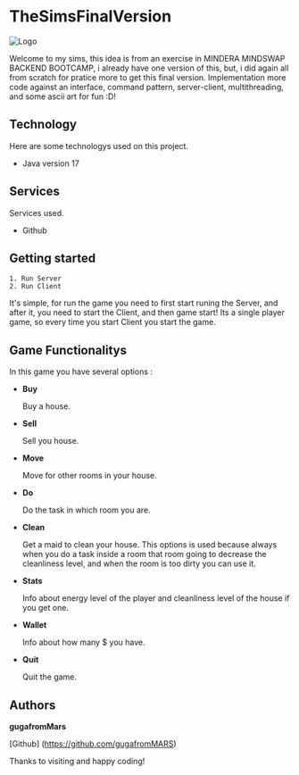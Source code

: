 
# TheSimsFinalVersion

![Logo](https://www.pngkey.com/png/detail/42-425277_logo-of-the-sims-sims-logo-png.png)

Welcome to my sims, this idea is from an exercise in MINDERA MINDSWAP BACKEND BOOTCAMP, i already have one version of this, but, i did again all from scratch for pratice more to get this final version.
Implementation more code against an interface, command pattern, server-client, multithreading, and some ascii art for fun :D!






## Technology

Here are some technologys used on this project.

* Java version 17


## Services

Services used.

* Github
## Getting started


    1. Run Server
    2. Run Client

It's simple, for run the game you need to first start runing the Server, and after it, you need to start the Client, and then game start!
Its a single player game, so every time you start Client you start the game.
## Game Functionalitys

In this game you have several options :

* **Buy**

  Buy a house.
* **Sell**

  Sell you house.
* **Move**

  Move for other rooms in your house.
* **Do**

  Do the task in which room you are.
* **Clean**

  Get a maid to clean your house. This options is used because always when you do a task inside a room that room going to decrease the cleanliness level, and when the room is too dirty you can use it.
* **Stats**

  Info about energy level of the player and cleanliness level of the house if you get one.
* **Wallet**

  Info about how many $ you have.
* **Quit**

  Quit the game.

## Authors



**gugafromMars**

[Github] (https://github.com/gugafromMARS)

Thanks to visiting and happy coding!